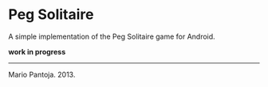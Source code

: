 Peg Solitaire
====

A simple implementation of the Peg Solitaire game for Android.

**work in progress**



-------------------
Mario Pantoja. 2013.
